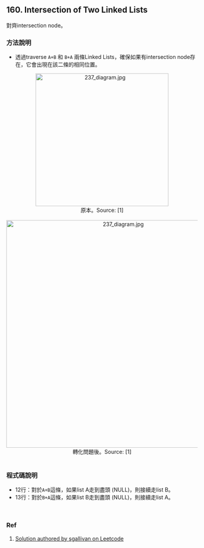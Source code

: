 ## 160. **Intersection of Two Linked Lists**

對齊intersection node。

### 方法說明

- 透過traverse `A+B` 和 `B+A` 兩條Linked Lists，確保如果有intersection node存在，它會出現在該二條的相同位置。

<div align="center">
    <img src="https://i.imgur.com/hcpocCV.png" width = "350" alt="237_diagram.jpg" align=center />
    <br/>
    <div align="center">原本。Source: [1]</div>
</div>
<br/>

<div align="center">
    <img src="https://i.imgur.com/dDUjSPk.png" width = "600" alt="237_diagram.jpg" align=center />
    <br/>
    <div align="center">轉化問題後。Source: [1]</div>
</div>
<br/>

### 程式碼說明

- 12行：對於`A+B`這條，如果list A走到盡頭 (NULL)，則接續走list B。
- 13行：對於`B+A`這條，如果list B走到盡頭 (NULL)，則接續走list A。

<br/>

### Ref

1. [Solution authored by sgallivan on Leetcode](https://leetcode.com/problems/intersection-of-two-linked-lists/solutions/1092898/js-python-java-c-easy-o-1-extra-space-solution-w-visual-explanation/)